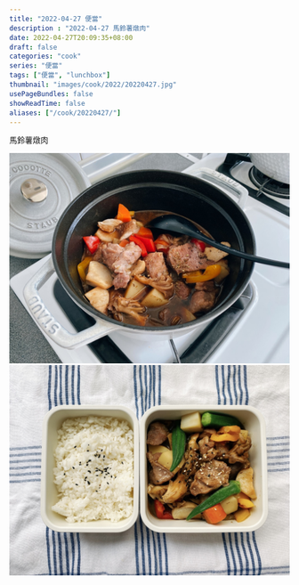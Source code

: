 ```yaml
---
title: "2022-04-27 便當"
description : "2022-04-27 馬鈴薯燉肉"
date: 2022-04-27T20:09:35+08:00
draft: false
categories: "cook"
series: "便當"
tags: ["便當", "lunchbox"]
thumbnail: "images/cook/2022/20220427.jpg"
usePageBundles: false
showReadTime: false
aliases: ["/cook/20220427/"]
---
```


馬鈴薯燉肉

![2022-04-27 馬鈴薯燉肉](20220427_bento_1.jpg)
![2022-04-27 馬鈴薯燉肉](20220427_bento_2.jpg)
